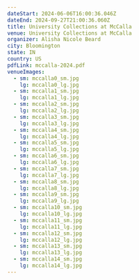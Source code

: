```yaml
---
dateStart: 2024-06-06T16:00:36.046Z
dateEnd: 2024-09-27T21:00:36.060Z
title: University Collections at McCalla
venue: University Collections at McCalla
organizer: Alisha Nicole Beard
city: Bloomington
state: IN
country: US
pdfLink: mccalla-2024.pdf
venueImages:
  - sm: mccalla0_sm.jpg
    lg: mccalla0_lg.jpg
  - sm: mccalla1_sm.jpg
    lg: mccalla1_lg.jpg
  - sm: mccalla2_sm.jpg
    lg: mccalla2_lg.jpg
  - sm: mccalla3_sm.jpg
    lg: mccalla3_lg.jpg
  - sm: mccalla4_sm.jpg
    lg: mccalla4_lg.jpg
  - sm: mccalla5_sm.jpg
    lg: mccalla5_lg.jpg
  - sm: mccalla6_sm.jpg
    lg: mccalla6_lg.jpg
  - sm: mccalla7_sm.jpg
    lg: mccalla7_lg.jpg
  - sm: mccalla8_sm.jpg
    lg: mccalla8_lg.jpg
  - sm: mccalla9_sm.jpg
    lg: mccalla9_lg.jpg
  - sm: mccalla10_sm.jpg
    lg: mccalla10_lg.jpg
  - sm: mccalla11_sm.jpg
    lg: mccalla11_lg.jpg
  - sm: mccalla12_sm.jpg
    lg: mccalla12_lg.jpg
  - sm: mccalla13_sm.jpg
    lg: mccalla13_lg.jpg
  - sm: mccalla14_sm.jpg
    lg: mccalla14_lg.jpg
---
```

